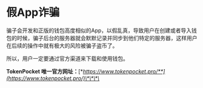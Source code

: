 # 假App诈骗

  
骗子会开发和正版的钱包高度相似的App，以假乱真，导致用户在创建或者导入钱包的时候，骗子后台的服务器就会默默记录并同步到他们特定的服务器，这样用户在后续的操作中就有极大的风险被骗子盗币了。

所以，用户一定要通过官方渠道来下载和使用钱包。

**TokenPocket 唯一官方网址：**[**https://www.tokenpocket.pro/**](https://www.tokenpocket.pro/)\*\*\*\*

